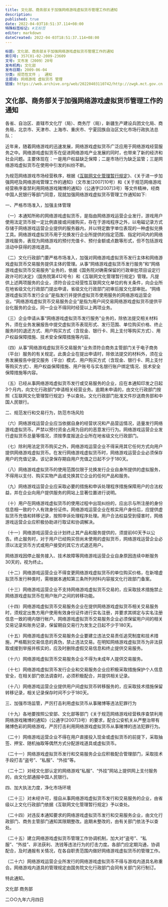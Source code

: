 ```yaml
---
title: 文化部、商务部关于加强网络游戏虚拟货币管理工作的通知
description:
published: true
date: 2022-04-03T18:51:37.114+08:00
特殊标签标记: #无标签
editor: markdown
dateCreated: 2022-04-03T18:51:37.114+08:00
---
```


```YAML
标题: 文化部、商务部关于加强网络游戏虚拟货币管理工作的通知
索引号: 357C01-02-2009-23609
文号: 文市发〔2009〕20号
发布机构: 文化部 
发布日期: 2009-06-04
分类: 规范性文件 ;  通知
主题词: 网络游戏 虚拟货币 管理 
链接: https://web.archive.org/web/20220403110742/http://zwgk.mct.gov.cn/zfxxgkml/zcfg/gfxwj/202012/t20201204_906151.html
```

## 文化部、商务部关于加强网络游戏虚拟货币管理工作的通知

各省、自治区、直辖市文化厅（局）、商务厅（局），新疆生产建设兵团文化局、商务局，北京市、天津市、上海市、重庆市、宁夏回族自治区文化市场行政执法总队：

近年来，随着网络游戏的迅速发展，网络游戏虚拟货币广泛应用于网络游戏经营服务之中。网络游戏虚拟货币在促进网络游戏产业发展的同时，也带来了新的经济和社会问题。主要体现在：一是用户权益缺乏保障；二是市场行为缺乏监管；三是网络游戏虚拟货币在使用中引发的纠纷不断。

为规范网络游戏市场经营秩序，根据《[互联网文化管理暂行规定](/rule/文化部/互联网文化管理暂行规定.md)》、《关于进一步加强网吧及网络游戏管理工作的通知》（文市发[2007]10号）和《关于规范网络游戏经营秩序查禁利用网络游戏赌博的通知》（公通字[2007]3号）等文件精神，经商中国人民银行等部门同意，现就加强网络游戏虚拟货币管理工作通知如下:

一、严格市场准入，加强主体管理

（一）本通知所称的网络游戏虚拟货币，是指由网络游戏运营企业发行，游戏用户使用法定货币按一定比例直接或间接购买，存在于游戏程序之外，以电磁记录方式存储于网络游戏运营企业提供的服务器内，并以特定数字单位表现的一种虚拟兑换工具。网络游戏虚拟货币用于兑换发行企业所提供的指定范围、指定时间内的网络游戏服务，表现为网络游戏的预付充值卡、预付金额或点数等形式，但不包括游戏活动中获得的游戏道具。

（二）文化行政部门要严格市场准入，加强对网络游戏虚拟货币发行主体和网络游戏虚拟货币交易服务提供主体的管理。从事“网络游戏虚拟货币发行服务”和“网络游戏虚拟货币交易服务”业务的，依据《国务院对确需保留的行政审批项目设定行政许可的决定》（国务院第412号令）和《互联网文化管理暂行规定》管理。凡提供上述两项服务的企业，须符合设立经营性互联网文化单位的有关条件，向企业所在地省级文化行政部门提出申请，省级文化行政部门初审后报文化部审批。“网络游戏虚拟货币发行企业”是指发行并提供虚拟货币使用服务的网络游戏运营企业。“网络游戏虚拟货币交易服务企业”是指为用户间交易网络游戏虚拟货币提供平台化服务的企业。同一企业不得同时经营以上两项业务。

（三）企业申请从事“网络游戏虚拟货币发行服务”业务的，除依法提交相关材料外，须在业务发展报告中提交虚拟货币表现形式、发行范围、单位购买价格、终止服务时的退还方式、用户购买方式（含现金、银行卡、网上支付等购买方式）、用户权益保障措施、技术安全保障措施等内容。

（四）从事“网络游戏虚拟货币交易服务”业务须符合商务主管部门关于电子商务（平台）服务的有关规定。此类企业在提出申请时，除依法提交的材料外，须在业务发展报告中提交服务（平台）模式、用户购买方式（含现金、银行卡、网上支付等购买方式）、用户权益保障措施、用户账号与实名银行账户绑定情况、技术安全保障措施等内容。

（五）已经从事网络游戏虚拟货币发行或交易服务的企业，应在本通知印发之日起3个月内，向文化行政部门申请相关经营业务。逾期未申请的，由文化行政部门按照《互联网文化管理暂行规定》予以查处。文化行政部门批准文件抄送商务部和中国人民银行。

二、规范发行和交易行为，防范市场风险

（六）网络游戏运营企业应当依据自身的经营状况和产品营运情况，适量发行网络游戏虚拟货币。严禁以预付资金占用为目的的恶意发行行为。网络游戏运营企业发行虚拟货币总量等情况，须按季度报送企业所在地省级文化行政部门。

（七）除利用法定货币购买之外，网络游戏运营企业不得采用其它任何方式向用户提供网络游戏虚拟货币。在发行网络游戏虚拟货币时，网络游戏运营企业必须保存用户的充值记录。该记录保存期自用户充值之日起不少于180天。

（八）网络游戏虚拟货币的使用范围仅限于兑换发行企业自身所提供的虚拟服务，不得用以支付、购买实物产品或兑换其它企业的任何产品和服务。

（九）网络游戏运营企业应采取必要的措施和申诉处理程序措施保障用户的合法权益，并在企业向用户提供服务的网站上显著位置进行说明。

（十）用户在网络游戏虚拟货币的使用过程中出现纠纷的，应出示与所注册的身份信息相一致的个人有效身份证件。网络游戏运营企业在核实用户身份后，应提供虚拟货币充值和转移记录，按照申诉处理程序处理。用户合法权益受到侵害时，网络游戏运营企业应积极协助进行取证和协调解决。

（十一）网络游戏运营企业计划终止其产品和服务提供的，须提前60天予以公告。终止服务时，对于用户已经购买但尚未使用的虚拟货币，网络游戏运营企业必须以法定货币方式或用户接受的其它方式退还用户。

网络游戏因停止服务接入、技术故障等网络游戏运营企业自身原因连续中断服务30天的，视为终止。

（十二）网络游戏运营企业不得变更网络游戏虚拟货币的单位购买价格，在新增虚拟货币发行种类时，需根据本通知第三条所列材料内容报文化行政部门备案。

（十三）网络游戏运营企业不支持网络游戏虚拟货币交易的，应采取技术措施禁止网络游戏虚拟货币在用户账户之间的转移功能。

（十四）网络游戏虚拟货币交易服务企业在提供网络游戏虚拟货币相关交易服务时，须规定出售方用户使用有效身份证件进行实名注册，并要求其绑定与实名注册信息一致的境内银行帐户。网络游戏虚拟货币交易服务企业必须保留用户间的相关交易记录和账务记录，保留期自交易行为发生之日起不少于180天。

（十五）网络游戏虚拟货币交易服务企业要建立违法交易责任追究制度和技术措施，严格甄别交易信息的真伪，禁止违法交易。在明知网络游戏虚拟货币为非法获取或接到举报并核实的，应及时删除虚假交易信息和终止提供交易服务。

（十六）网络游戏虚拟货币交易服务企业不得为未成年人提供交易服务。

（十七）网络游戏虚拟货币发行企业和交易服务企业应积极采取措施保护个人信息安全，在相关部门依法调查时，必须积极配合，并提供相关记录。

（十八）网络游戏运营企业提供用户间虚拟货币转移服务的，应采取技术措施保留转移记录，相关记录保存时间不少于180天。

三、加强市场监管，严厉打击利用虚拟货币从事赌博等违法犯罪行为

（十九）各地要按照公安部、文化部等部门《关于规范网络游戏经营秩序查禁利用网络游戏赌博的通知》（公通字[2007]3号）的要求，配合公安机关从严整治带有赌博色彩的网络游戏，严厉打击利用网络游戏虚拟货币从事赌博的违法犯罪行为。

（二十）网络游戏运营企业不得在用户直接投入现金或虚拟货币的前提下，采取抽签、押宝、随机抽取等偶然方式分配游戏道具或虚拟货币。

（二十一）网络游戏虚拟货币发行和交易服务企业应积极配合管理部门，采取技术手段打击“盗号”、“私服”、“外挂”等。

（二十二）对经文化部认定的网络游戏“私服”、“外挂”网站上提供网上支付服务的，由文化部通报中国人民银行。

四、加大执法力度，净化市场环境

（二十三）对未经许可，擅自从事网络游戏虚拟货币发行和交易服务的企业，由省级以上文化行政部门依据《互联网文化管理暂行规定》予以查处。

（二十四）对违反本通知要求的网络游戏虚拟货币发行和交易服务企业，由文化行政部门、商务主管部门通知其限期整改。逾期未整改的，由有关部门依法予以查处。

（二十五）建立网络游戏虚拟货币管理工作协调机制，加大对“盗号”、“私服”、“外挂”、非法获利、洗钱等违法行为的打击力度。各部门应定期沟通，协调配合，及时通报有关情况，在各自职责范围内做好网络游戏虚拟货币的管理工作。

（二十六）网络游戏运营企业所发行的网络游戏虚拟货币不得与游戏内道具名称重合。网络游戏内道具的管理规定由国务院文化行政部门会同有关部门另行制订。

特此通知。

文化部 商务部

二○○九年六月四日
